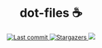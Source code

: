 <h1 align="center"> 
	dot-files ☕️
</h1>


<p align="center">
	<a href="https://github.com/simenvl/nvim-setup/commits/main">
		<img alt="Last commit" src="https://img.shields.io/github/last-commit/simenvl/nvim-setup?colorA=363a4f&colorB=f5e0dc&logo=github&style=for-the-badge">	</a>
	<a href="https://github.com/simenvl/nvim-setup/stargazers">
		<img alt="Stargazers" src="https://img.shields.io/github/stars/simenvl/nvim-setup?colorA=363a4f&colorB=eba0ac&logo=apachespark&logoColor=e0e0e0&style=for-the-badge">
	</a>
	<a>
		<img src="https://img.shields.io/github/languages/code-size/simenvl/nvim-setup?colorA=363a4f&colorB=b4befe&logo=onlyoffice&style=for-the-badge">
	</a>
</p>

